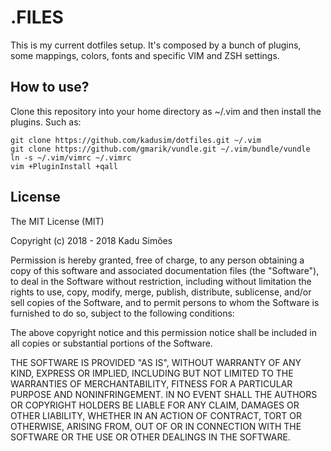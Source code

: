# .FILES

This is my current dotfiles setup. It's composed by a bunch of plugins, some mappings, colors, fonts and specific VIM and ZSH settings.

## How to use?
Clone this repository into your home directory as ~/.vim and then install the plugins. Such as:

```
git clone https://github.com/kadusim/dotfiles.git ~/.vim
git clone https://github.com/gmarik/vundle.git ~/.vim/bundle/vundle
ln -s ~/.vim/vimrc ~/.vimrc
vim +PluginInstall +qall
```

## License
The MIT License (MIT)

Copyright (c) 2018 - 2018 Kadu Simões

Permission is hereby granted, free of charge, to any person obtaining a copy of this software and associated documentation files (the "Software"), to deal in the Software without restriction, including without limitation the rights to use, copy, modify, merge, publish, distribute, sublicense, and/or sell copies of the Software, and to permit persons to whom the Software is furnished to do so, subject to the following conditions:

The above copyright notice and this permission notice shall be included in all copies or substantial portions of the Software.

THE SOFTWARE IS PROVIDED "AS IS", WITHOUT WARRANTY OF ANY KIND, EXPRESS OR IMPLIED, INCLUDING BUT NOT LIMITED TO THE WARRANTIES OF MERCHANTABILITY, FITNESS FOR A PARTICULAR PURPOSE AND NONINFRINGEMENT. IN NO EVENT SHALL THE AUTHORS OR COPYRIGHT HOLDERS BE LIABLE FOR ANY CLAIM, DAMAGES OR OTHER LIABILITY, WHETHER IN AN ACTION OF CONTRACT, TORT OR OTHERWISE, ARISING FROM, OUT OF OR IN CONNECTION WITH THE SOFTWARE OR THE USE OR OTHER DEALINGS IN THE SOFTWARE.
